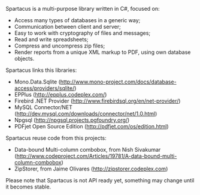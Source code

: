 Spartacus is a multi-purpose library written in C#, focused on:
  - Access many types of databases in a generic way;
  - Communication between client and server;
  - Easy to work with cryptography of files and messages;
  - Read and write spreadsheets;
  - Compress and uncompress zip files;
  - Render reports from a unique XML markup to PDF, using own database objects.

Spartacus links this libraries:
  - Mono.Data.Sqlite (http://www.mono-project.com/docs/database-access/providers/sqlite/)
  - EPPlus (http://epplus.codeplex.com/)
  - Firebird .NET Provider (http://www.firebirdsql.org/en/net-provider/)
  - MySQL Connector/NET (http://dev.mysql.com/downloads/connector/net/1.0.html)
  - Npgsql (http://npgsql.projects.pgfoundry.org/)
  - PDFjet Open Source Edition (http://pdfjet.com/os/edition.html)
  
Spartacus reuse code from this projects:
  - Data-bound Multi-column combobox, from Nish Sivakumar (http://www.codeproject.com/Articles/19781/A-data-bound-multi-column-combobox)
  - ZipStorer, from Jaime Olivares (http://zipstorer.codeplex.com)

Please note that Spartacus is not API ready yet, something may change until it becomes stable.
